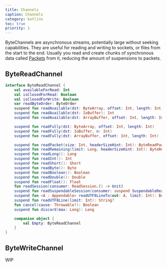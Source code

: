 ```yaml
---
title: Channels
caption: Channels
category: kotlinx
toc: true
priority: 1
---
```


ByteChannels are asynchronous streams, potentially large without seeking capabilities.
They are useful for reading and writing to sockets, or files from the start to the end.
Usually you read and create chunks of synchronous data called [Packets](/kotlinx/io/packets.html) from it,
reducing the amount of suspensions to packets.

## ByteReadChannel

```kotlin
interface ByteReadChannel {
    val availableForRead: Int
    val isClosedForRead: Boolean
    val isClosedForWrite: Boolean
    var readByteOrder: ByteOrder
    suspend fun readAvailable(dst: ByteArray, offset: Int, length: Int): Int
    suspend fun readAvailable(dst: IoBuffer): Int
    suspend fun readAvailable(dst: ArrayBuffer, offset: Int, length: Int): Int

    suspend fun readFully(dst: ByteArray, offset: Int, length: Int)
    suspend fun readFully(dst: IoBuffer, n: Int)
    suspend fun readFully(dst: ArrayBuffer, offset: Int, length: Int)

    suspend fun readPacket(size: Int, headerSizeHint: Int): ByteReadPacket
    suspend fun readRemaining(limit: Long, headerSizeHint: Int): ByteReadPacket
    suspend fun readLong(): Long
    suspend fun readInt(): Int
    suspend fun readShort(): Short
    suspend fun readByte(): Byte
    suspend fun readBoolean(): Boolean
    suspend fun readDouble(): Double
    suspend fun readFloat(): Float
    fun readSession(consumer: ReadSession.() -> Unit)
    suspend fun readSuspendableSession(consumer: suspend SuspendableReadSession.() -> Unit)
    suspend fun <A : Appendable> readUTF8LineTo(out: A, limit: Int): Boolean
    suspend fun readUTF8Line(limit: Int): String?
    fun cancel(cause: Throwable?): Boolean
    suspend fun discard(max: Long): Long

    companion object {
        val Empty: ByteReadChannel
    }
}
```

## ByteWriteChannel

WIP
